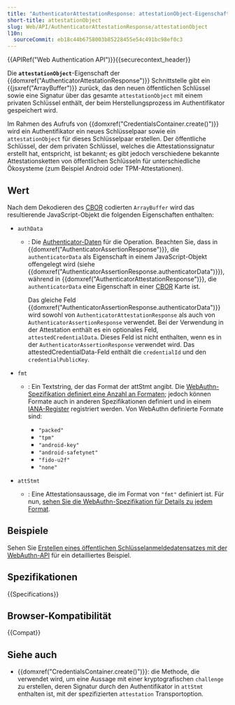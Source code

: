 ```yaml
---
title: "AuthenticatorAttestationResponse: attestationObject-Eigenschaft"
short-title: attestationObject
slug: Web/API/AuthenticatorAttestationResponse/attestationObject
l10n:
  sourceCommit: eb18c44b6758003b85228455e54c491bc98ef0c3
---
```


{{APIRef("Web Authentication API")}}{{securecontext_header}}

Die **`attestationObject`**-Eigenschaft der
{{domxref("AuthenticatorAttestationResponse")}} Schnittstelle gibt ein
{{jsxref("ArrayBuffer")}} zurück, das den neuen öffentlichen Schlüssel sowie eine Signatur über das gesamte `attestationObject` mit einem privaten Schlüssel enthält, der beim Herstellungsprozess im Authentifikator gespeichert wird.

Im Rahmen des Aufrufs von {{domxref("CredentialsContainer.create()")}} wird ein Authentifikator ein neues Schlüsselpaar sowie ein `attestationObject` für dieses Schlüsselpaar erstellen. Der öffentliche Schlüssel, der dem privaten Schlüssel, welches die Attestationssignatur erstellt hat, entspricht, ist bekannt; es gibt jedoch verschiedene bekannte Attestationsketten von öffentlichen Schlüsseln für unterschiedliche Ökosysteme (zum Beispiel Android oder TPM-Attestationen).

## Wert

Nach dem Dekodieren des [CBOR](https://datatracker.ietf.org/doc/html/rfc8949) codierten `ArrayBuffer` wird das resultierende JavaScript-Objekt die folgenden Eigenschaften enthalten:

- `authData`

  - : Die [Authenticator-Daten](/de/docs/Web/API/Web_Authentication_API/Authenticator_data) für die Operation. Beachten Sie, dass in {{domxref("AuthenticatorAssertionResponse")}}, die `authenticatorData` als Eigenschaft in einem JavaScript-Objekt offengelegt wird (siehe {{domxref("AuthenticatorAssertionResponse.authenticatorData")}}), während in {{domxref("AuthenticatorAttestationResponse")}}, die `authenticatorData` eine Eigenschaft in einer [CBOR](https://datatracker.ietf.org/doc/html/rfc8949) Karte ist.

    Das gleiche Feld {{domxref("AuthenticatorAssertionResponse.authenticatorData")}} wird sowohl von `AuthenticatorAttestationResponse` als auch von `AuthenticatorAssertionResponse` verwendet. Bei der Verwendung in der Attestation enthält es ein optionales Feld, `attestedCredentialData`. Dieses Feld ist nicht enthalten, wenn es in der `AuthenticatorAssertionResponse` verwendet wird. Das attestedCredentialData-Feld enthält die `credentialId` und den `credentialPublicKey`.

- `fmt`

  - : Ein Textstring, der das Format der attStmt angibt. Die [WebAuthn-Spezifikation definiert eine Anzahl an Formaten](https://www.w3.org/TR/webauthn/#defined-attestation-formats); jedoch können Formate auch in anderen Spezifikationen definiert und in einem [IANA-Register](https://www.w3.org/TR/webauthn/#sctn-att-fmt-reg) registriert werden. Von WebAuthn definierte Formate sind:

    - `"packed"`
    - `"tpm"`
    - `"android-key"`
    - `"android-safetynet"`
    - `"fido-u2f"`
    - `"none"`

- `attStmt`
  - : Eine Attestationsaussage, die im Format von `"fmt"` definiert ist. Für nun, [sehen Sie die WebAuthn-Spezifikation für Details zu jedem Format](https://www.w3.org/TR/webauthn/#defined-attestation-formats).

## Beispiele

Sehen Sie [Erstellen eines öffentlichen Schlüsselanmeldedatensatzes mit der WebAuthn-API](/de/docs/Web/API/CredentialsContainer/create#creating_a_public_key_credential_using_the_webauthn_api) für ein detailliertes Beispiel.

## Spezifikationen

{{Specifications}}

## Browser-Kompatibilität

{{Compat}}

## Siehe auch

- {{domxref("CredentialsContainer.create()")}}: die Methode, die verwendet wird, um eine Aussage mit einer kryptografischen `challenge` zu erstellen, deren Signatur durch den Authentifikator in `attStmt` enthalten ist, mit der spezifizierten `attestation` Transportoption.
